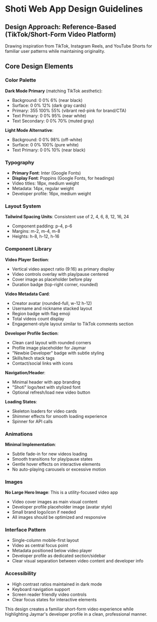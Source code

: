 # Shoti Web App Design Guidelines

## Design Approach: Reference-Based (TikTok/Short-Form Video Platform)
Drawing inspiration from TikTok, Instagram Reels, and YouTube Shorts for familiar user patterns while maintaining originality.

## Core Design Elements

### Color Palette
**Dark Mode Primary** (matching TikTok aesthetic):
- Background: 0 0% 6% (near black)
- Surface: 0 0% 12% (dark gray cards)
- Primary: 355 100% 55% (vibrant red-pink for brand/CTA)
- Text Primary: 0 0% 95% (near white)
- Text Secondary: 0 0% 70% (muted gray)

**Light Mode Alternative**:
- Background: 0 0% 98% (off-white)
- Surface: 0 0% 100% (pure white)
- Text Primary: 0 0% 10% (near black)

### Typography
- **Primary Font**: Inter (Google Fonts)
- **Display Font**: Poppins (Google Fonts, for headings)
- Video titles: 18px, medium weight
- Metadata: 14px, regular weight
- Developer profile: 16px, medium weight

### Layout System
**Tailwind Spacing Units**: Consistent use of 2, 4, 6, 8, 12, 16, 24
- Component padding: p-4, p-6
- Margins: m-2, m-4, m-8
- Heights: h-8, h-12, h-16

### Component Library

**Video Player Section**:
- Vertical video aspect ratio (9:16) as primary display
- Video controls overlay with play/pause centered
- Cover image as placeholder before play
- Duration badge (top-right corner, rounded)

**Video Metadata Card**:
- Creator avatar (rounded-full, w-12 h-12)
- Username and nickname stacked layout
- Region badge with flag emoji
- Total videos count display
- Engagement-style layout similar to TikTok comments section

**Developer Profile Section**:
- Clean card layout with rounded corners
- Profile image placeholder for Jaymar
- "Newbie Developer" badge with subtle styling
- Skills/tech stack tags
- Contact/social links with icons

**Navigation/Header**:
- Minimal header with app branding
- "Shoti" logo/text with stylized font
- Optional refresh/load new video button

**Loading States**:
- Skeleton loaders for video cards
- Shimmer effects for smooth loading experience
- Spinner for API calls

### Animations
**Minimal Implementation**:
- Subtle fade-in for new videos loading
- Smooth transitions for play/pause states
- Gentle hover effects on interactive elements
- No auto-playing carousels or excessive motion

### Images
**No Large Hero Image**: This is a utility-focused video app
- Video cover images as main visual content
- Developer profile placeholder image (avatar style)
- Small brand logo/icon if needed
- All images should be optimized and responsive

### Interface Pattern
- Single-column mobile-first layout
- Video as central focus point
- Metadata positioned below video player
- Developer profile as dedicated section/sidebar
- Clear visual separation between video content and developer info

### Accessibility
- High contrast ratios maintained in dark mode
- Keyboard navigation support
- Screen reader friendly video controls
- Clear focus states for interactive elements

This design creates a familiar short-form video experience while highlighting Jaymar's developer profile in a clean, professional manner.